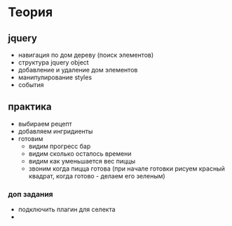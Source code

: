 # Теория
## jquery
* навигация по дом дереву (поиск элементов)
* структура jquery object
* добавление и удаление дом элементов
* манипулирование styles
* события 


## практика
* выбираем рецепт
* добавляем ингридиенты
* готовим
  * видим прогресс бар
  * видим сколько осталось времени
  * видим как уменьшается вес пиццы
  * звоним когда пицца готова (при начале готовки рисуем красный квадрат, когда готово - делаем его зеленым)

### доп задания
* подключить плагин для селекта
* 
